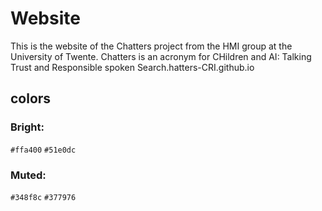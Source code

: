 # Website
This is the website of the Chatters project from the HMI group at the University of Twente. Chatters is an acronym for CHildren and AI: Talking Trust and Responsible spoken Search.hatters-CRI.github.io

## colors


### Bright:
`#ffa400`
`#51e0dc`
 

 ### Muted:
 `#348f8c`
 `#377976`
